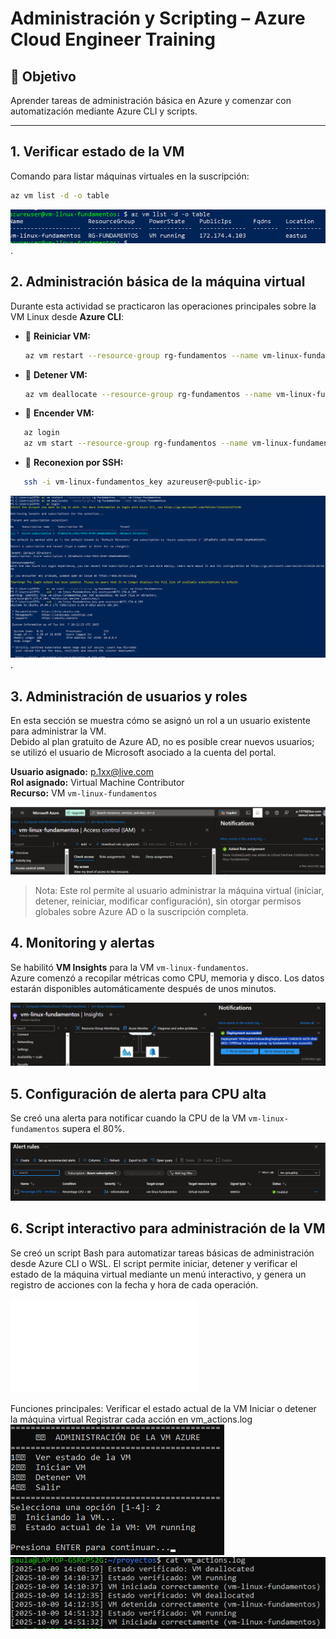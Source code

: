 # Administración y Scripting – Azure Cloud Engineer Training

## 🎯 Objetivo
Aprender tareas de administración básica en Azure y comenzar con automatización mediante Azure CLI y scripts.

---

## 1. Verificar estado de la VM

Comando para listar máquinas virtuales en la suscripción:

```bash
az vm list -d -o table
```
![Estado VM](images/estado_vm.png).


## 2. Administración básica de la máquina virtual

Durante esta actividad se practicaron las operaciones principales sobre la VM Linux desde **Azure CLI**:

- 🔄 **Reiniciar VM:**
  ```bash
  az vm restart --resource-group rg-fundamentos --name vm-linux-fundamentos

- 🔄 **Detener VM:**
  ```bash
  az vm deallocate --resource-group rg-fundamentos --name vm-linux-fundamentos
  ```
- 🔄 **Encender VM:**
 ```bash
    az login
    az vm start --resource-group rg-fundamentos --name vm-linux-fundamentos
 ```
- 🔄 **Reconexion por SSH:**
 ```bash
    ssh -i vm-linux-fundamentos_key azureuser@<public-ip>
 ``` 
![Admon](images/captura_admon.png).

## 3. Administración de usuarios y roles

En esta sección se muestra cómo se asignó un rol a un usuario existente para administrar la VM.  
Debido al plan gratuito de Azure AD, no es posible crear nuevos usuarios; se utilizó el usuario de Microsoft asociado a la cuenta del portal.

**Usuario asignado:** p.1xx@live.com  
**Rol asignado:** Virtual Machine Contributor  
**Recurso:** VM `vm-linux-fundamentos`

![Asignación de rol a usuario](images/rol_asignado.png)

> Nota: Este rol permite al usuario administrar la máquina virtual (iniciar, detener, reiniciar, modificar configuración), sin otorgar permisos globales sobre Azure AD o la suscripción completa.

## 4. Monitoring y alertas

Se habilitó **VM Insights** para la VM `vm-linux-fundamentos`.  
Azure comenzó a recopilar métricas como CPU, memoria y disco. Los datos estarán disponibles automáticamente después de unos minutos.

![Habilitación de Insights](images/monitoring_vm.png)

## 5. Configuración de alerta para CPU alta

Se creó una alerta para notificar cuando la CPU de la VM `vm-linux-fundamentos` supera el 80%.

![Alerta CPU creada](images/alerta_cpu.png)

## 6. Script interactivo para administración de la VM

Se creó un script Bash para automatizar tareas básicas de administración desde Azure CLI o WSL.
El script permite iniciar, detener y verificar el estado de la máquina virtual mediante un menú interactivo, y genera un registro de acciones con la fecha y hora de cada operación.

![vm_admon.sh:](scripts/vm_admin.sh)

Funciones principales:
Verificar el estado actual de la VM
Iniciar o detener la máquina virtual
Registrar cada acción en vm_actions.log
![](images/vm_control.png) ![](images/action_logs.png)


